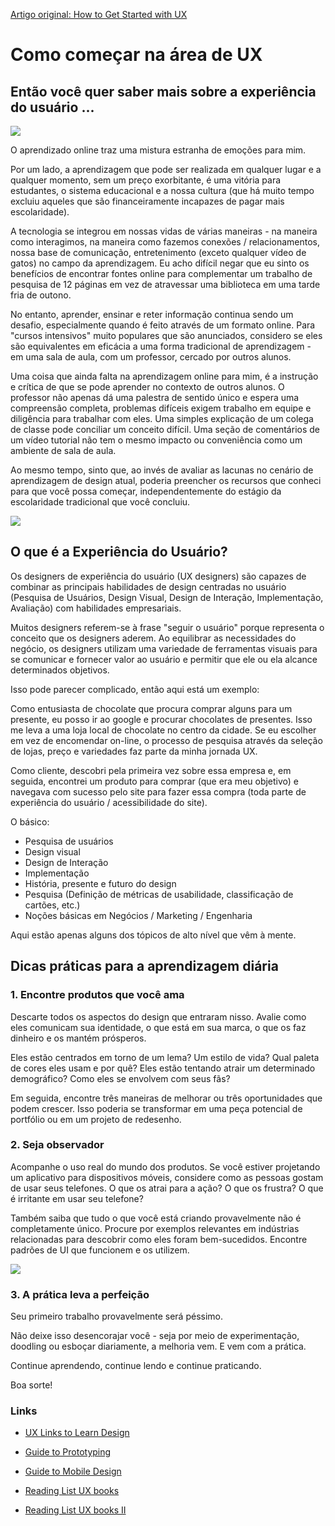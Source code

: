 [Artigo original: How to Get Started with UX](https://uxdesign.cc/how-to-get-started-with-ux-part-1-296240db2e91)

# Como começar na área de UX
## Então você quer saber mais sobre a experiência do usuário ...

![](https://cdn-images-1.medium.com/max/1600/1*mtmpKluZ1VHoighn6hGvnQ.png)

O aprendizado online traz uma mistura estranha de emoções para mim.

Por um lado, a aprendizagem que pode ser realizada em qualquer lugar e a qualquer momento, sem um preço exorbitante, é uma vitória para estudantes, o sistema educacional e a nossa cultura (que há muito tempo excluiu aqueles que são financeiramente incapazes de pagar mais escolaridade).

A tecnologia se integrou em nossas vidas de várias maneiras - na maneira como interagimos, na maneira como fazemos conexões / relacionamentos, nossa base de comunicação, entretenimento (exceto qualquer vídeo de gatos) no campo da aprendizagem. Eu acho difícil negar que eu sinto os benefícios de encontrar fontes online para complementar um trabalho de pesquisa de 12 páginas em vez de atravessar uma biblioteca em uma tarde fria de outono.

No entanto, aprender, ensinar e reter informação continua sendo um desafio, especialmente quando é feito através de um formato online. Para "cursos intensivos" muito populares que são anunciados, considero se eles são equivalentes em eficácia a uma forma tradicional de aprendizagem - em uma sala de aula, com um professor, cercado por outros alunos.

Uma coisa que ainda falta na aprendizagem online para mim, é a instrução e crítica de que se pode aprender no contexto de outros alunos. O professor não apenas dá uma palestra de sentido único e espera uma compreensão completa, problemas difíceis exigem trabalho em equipe e diligência para trabalhar com eles. Uma simples explicação de um colega de classe pode conciliar um conceito difícil. Uma seção de comentários de um vídeo tutorial não tem o mesmo impacto ou conveniência como um ambiente de sala de aula.

Ao mesmo tempo, sinto que, ao invés de avaliar as lacunas no cenário de aprendizagem de design atual, poderia preencher os recursos que conheci para que você possa começar, independentemente do estágio da escolaridade tradicional que você concluiu.

![](https://cdn-images-1.medium.com/max/1600/1*kfpijVopKC1iGtWLGehDjQ.png)

## O que é a Experiência do Usuário?

Os designers de experiência do usuário (UX designers) são capazes de combinar as principais habilidades de design centradas no usuário (Pesquisa de Usuários, Design Visual, Design de Interação, Implementação, Avaliação) com habilidades empresariais.

Muitos designers referem-se à frase "seguir o usuário" porque representa o conceito que os designers aderem. Ao equilibrar as necessidades do negócio, os designers utilizam uma variedade de ferramentas visuais para se comunicar e fornecer valor ao usuário e permitir que ele ou ela alcance determinados objetivos.

Isso pode parecer complicado, então aqui está um exemplo:

Como entusiasta de chocolate que procura comprar alguns para um presente, eu posso ir ao google e procurar chocolates de presentes. Isso me leva a uma loja local de chocolate no centro da cidade. Se eu escolher em vez de encomendar on-line, o processo de pesquisa através da seleção de lojas, preço e variedades faz parte da minha jornada UX.

Como cliente, descobri pela primeira vez sobre essa empresa e, em seguida, encontrei um produto para comprar (que era meu objetivo) e navegava com sucesso pelo site para fazer essa compra (toda parte de experiência do usuário / acessibilidade do site).

O básico:

- Pesquisa de usuários
- Design visual
- Design de Interação
- Implementação
- História, presente e futuro do design
- Pesquisa (Definição de métricas de usabilidade, classificação de cartões, etc.)
- Noções básicas em Negócios / Marketing / Engenharia

Aqui estão apenas alguns dos tópicos de alto nível que vêm à mente.

## Dicas práticas para a aprendizagem diária

### 1. Encontre produtos que você ama

Descarte todos os aspectos do design que entraram nisso. Avalie como eles comunicam sua identidade, o que está em sua marca, o que os faz dinheiro e os mantém prósperos.

Eles estão centrados em torno de um lema? Um estilo de vida? Qual paleta de cores eles usam e por quê? Eles estão tentando atrair um determinado demográfico? Como eles se envolvem com seus fãs?

Em seguida, encontre três maneiras de melhorar ou três oportunidades que podem crescer. Isso poderia se transformar em uma peça potencial de portfólio ou em um projeto de redesenho.

### 2. Seja observador

Acompanhe o uso real do mundo dos produtos. Se você estiver projetando um aplicativo para dispositivos móveis, considere como as pessoas gostam de usar seus telefones. O que os atrai para a ação? O que os frustra? O que é irritante em usar seu telefone?

Também saiba que tudo o que você está criando provavelmente não é completamente único. Procure por exemplos relevantes em indústrias relacionadas para descobrir como eles foram bem-sucedidos. Encontre padrões de UI que funcionem e os utilizem.

![](https://cdn-images-1.medium.com/max/1600/1*BIcapKizEWGZ6cXre2BfdA.jpeg)

### 3. A prática leva a perfeição

Seu primeiro trabalho provavelmente será péssimo.

Não deixe isso desencorajar você - seja por meio de experimentação, doodling ou esboçar diariamente, a melhoria vem. E vem com a prática.

Continue aprendendo, continue lendo e continue praticando.

Boa sorte!

### Links

- [UX Links to Learn Design](https://uxdesign.cc/learning-as-a-designer-9c1edcc989ae#.qlz45cii7)

- [Guide to Prototyping](https://uxdesign.cc/designers-guide-to-prototyping-2016-edition-7e7893febd57#.eefiztx89)

- [Guide to Mobile Design](https://medium.com/@ngai.yt/ultimate-resource-list-for-mobile-ux-design-17836e1bd9cf#.k7lyj0rk5)

- [Reading List UX books](https://blog.prototypr.io/7-books-every-ux-designer-should-read-adf1ed4e68ae#.5eamlsvht)

- [Reading List UX books II](https://blog.prototypr.io/5-books-every-ux-designer-should-read-86f3fd5490a6#.2xr2wfqcc)
